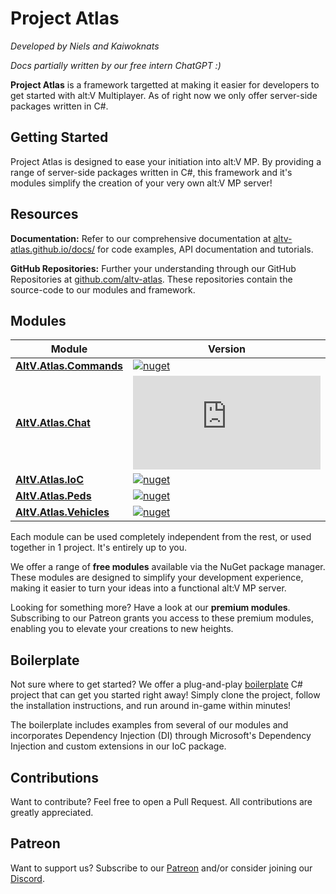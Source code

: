 # Project Atlas

*Developed by Niels and Kaiwoknats*

*Docs partially written by our free intern ChatGPT :)*

**Project Atlas** is a framework targetted at making it easier for developers to get started with alt:V Multiplayer. As of right now we only offer server-side packages written in C#. 

## Getting Started

Project Atlas is designed to ease your initiation into alt:V MP. By providing a range of server-side packages written in C#, this framework and it's modules simplify the creation of your very own alt:V MP server!

## Resources

**Documentation:** Refer to our comprehensive documentation at [altv-atlas.github.io/docs/](https://altv-atlas.github.io/docs/) for code examples, API documentation and tutorials.

**GitHub Repositories:** Further your understanding through our GitHub Repositories at [github.com/altv-atlas](https://github.com/altv-atlas). These repositories contain the source-code to our modules and framework.

## Modules

| Module  | Version |
| ------------- | ------------- |
| [**AltV.Atlas.Commands**](https://github.com/altv-atlas/Commands)  | [![nuget](https://img.shields.io/nuget/v/AltV.Atlas.Commands?style=for-the-badge)](https://www.nuget.org/packages/AltV.Atlas.Commands/) |
| [**AltV.Atlas.Chat**](https://github.com/altv-atlas/Chat)  | [![nuget](https://img.shields.io/nuget/v/AltV.Atlas.Chat?style=for-the-badge)](https://www.nuget.org/packages/AltV.Atlas.Chat/) |
| [**AltV.Atlas.IoC**](https://github.com/altv-atlas/IoC)  | [![nuget](https://img.shields.io/nuget/v/AltV.Atlas.IoC?style=for-the-badge)](https://www.nuget.org/packages/AltV.Atlas.IoC/) |
| [**AltV.Atlas.Peds**](https://github.com/altv-atlas/Peds)  | [![nuget](https://img.shields.io/nuget/v/AltV.Atlas.Peds?style=for-the-badge)](https://www.nuget.org/packages/AltV.Atlas.Peds/) |
| [**AltV.Atlas.Vehicles**](https://github.com/altv-atlas/Vehicles)  | [![nuget](https://img.shields.io/nuget/v/AltV.Atlas.Vehicles?style=for-the-badge)](https://www.nuget.org/packages/AltV.Atlas.Vehicles/) |

Each module can be used completely independent from the rest, or used together in 1 project. It's entirely up to you.

We offer a range of **free modules** available via the NuGet package manager. These modules are designed to simplify your development experience, making it easier to turn your ideas into a functional alt:V MP server.

Looking for something more? Have a look at our **premium modules**. Subscribing to our Patreon grants you access to these premium modules, enabling you to elevate your creations to new heights.

## Boilerplate

Not sure where to get started? We offer a plug-and-play [boilerplate](https://github.com/altv-atlas/Boilerplate) C# project that can get you started right away!
Simply clone the project, follow the installation instructions, and run around in-game within minutes!

The boilerplate includes examples from several of our modules and incorporates Dependency Injection (DI) through Microsoft's Dependency Injection and custom extensions in our IoC package.

## Contributions

Want to contribute? Feel free to open a Pull Request. All contributions are greatly appreciated.

## Patreon

Want to support us? Subscribe to our [Patreon](https://www.patreon.com/AltvAtlas) and/or consider joining our [Discord](https://discord.gg/PaePVHYZSJ).